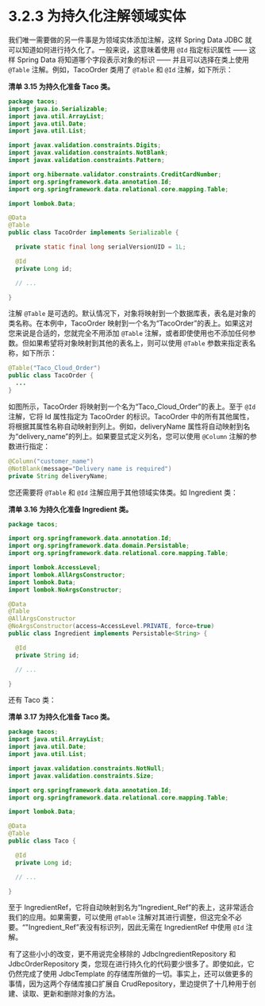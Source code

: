 # 3.2.3 为持久化注解领域实体

我们唯一需要做的另一件事是为领域实体添加注解，这样 Spring Data JDBC 就可以知道如何进行持久化了。一般来说，这意味着使用 `@Id` 指定标识属性 —— 这样 Spring Data 将知道哪个字段表示对象的标识 —— 并且可以选择在类上使用 `@Table` 注解。例如，TacoOrder 类用了 `@Table` 和 `@Id` 注解，如下所示：

**清单 3.15 为持久化准备 Taco 类。**

```java
package tacos;
import java.io.Serializable;
import java.util.ArrayList;
import java.util.Date;
import java.util.List;

import javax.validation.constraints.Digits;
import javax.validation.constraints.NotBlank;
import javax.validation.constraints.Pattern;

import org.hibernate.validator.constraints.CreditCardNumber;
import org.springframework.data.annotation.Id;
import org.springframework.data.relational.core.mapping.Table;

import lombok.Data;

@Data
@Table
public class TacoOrder implements Serializable {

  private static final long serialVersionUID = 1L;

  @Id
  private Long id;

  // ...

}

```

注解 `@Table` 是可选的。默认情况下，对象将映射到一个数据库表，表名是对象的类名称。在本例中，TacoOrder 映射到一个名为“TacoOrder”的表上。如果这对您来说是合适的，您就完全不用添加 `@Table` 注解，或者即使使用也不添加任何参数。但如果希望将对象映射到其他的表名上，则可以使用 `@Table` 参数来指定表名称，如下所示：

```java
@Table("Taco_Cloud_Order")
public class TacoOrder {
  ...
}
```

如图所示，TacoOrder 将映射到一个名为“Taco_Cloud_Order”的表上。至于 `@Id` 注解，它将 Id 属性指定为 TacoOrder 的标识。TacoOrder 中的所有其他属性，将根据其属性名称自动映射到列上。例如，deliveryName 属性将自动映射到名为“delivery_name”的列上。如果要显式定义列名，您可以使用 `@Column` 注解的参数进行指定：

```java
@Column("customer_name")
@NotBlank(message="Delivery name is required")
private String deliveryName;
```

您还需要将 `@Table` 和 `@Id` 注解应用于其他领域实体类。如 Ingredient 类：

**清单 3.16 为持久化准备 Ingredient 类。**
```java
package tacos;

import org.springframework.data.annotation.Id;
import org.springframework.data.domain.Persistable;
import org.springframework.data.relational.core.mapping.Table;

import lombok.AccessLevel;
import lombok.AllArgsConstructor;
import lombok.Data;
import lombok.NoArgsConstructor;

@Data
@Table
@AllArgsConstructor
@NoArgsConstructor(access=AccessLevel.PRIVATE, force=true)
public class Ingredient implements Persistable<String> {

  @Id
  private String id;

  // ...

}
```

还有 Taco 类：

**清单 3.17 为持久化准备 Taco 类。**
```java
package tacos;
import java.util.ArrayList;
import java.util.Date;
import java.util.List;

import javax.validation.constraints.NotNull;
import javax.validation.constraints.Size;

import org.springframework.data.annotation.Id;
import org.springframework.data.relational.core.mapping.Table;

import lombok.Data;

@Data
@Table
public class Taco {

  @Id
  private Long id;

  // ...

}
```

至于 IngredientRef，它将自动映射到名为“Ingredient_Ref”的表上，这非常适合我们的应用。如果需要，可以使用 `@Table` 注解对其进行调整，但这完全不必要。“"Ingredient_Ref”表没有标识列，因此无需在 IngredientRef 中使用 `@Id` 注解。

有了这些小小的改变，更不用说完全移除的 JdbcIngredientRepository 和 JdbcOrderRepository 类，您现在进行持久化的代码要少很多了。即使如此，它仍然完成了使用 JdbcTemplate 的存储库所做的一切。事实上，还可以做更多的事情，因为这两个存储库接口扩展自 
CrudRepository，里边提供了十几种用于创建、读取、更新和删除对象的方法。

